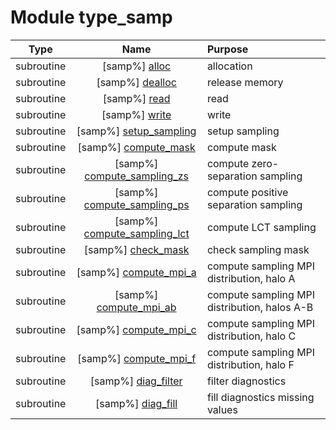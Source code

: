 # Module type_samp

| Type | Name | Purpose |
| :--: | :--: | :---------- |
| subroutine | [samp%] [alloc](https://github.com/benjaminmenetrier/bump-standalone/tree/master/src/type_samp.F90#L136) | allocation |
| subroutine | [samp%] [dealloc](https://github.com/benjaminmenetrier/bump-standalone/tree/master/src/type_samp.F90#L176) | release memory |
| subroutine | [samp%] [read](https://github.com/benjaminmenetrier/bump-standalone/tree/master/src/type_samp.F90#L230) | read |
| subroutine | [samp%] [write](https://github.com/benjaminmenetrier/bump-standalone/tree/master/src/type_samp.F90#L481) | write |
| subroutine | [samp%] [setup_sampling](https://github.com/benjaminmenetrier/bump-standalone/tree/master/src/type_samp.F90#L690) | setup sampling |
| subroutine | [samp%] [compute_mask](https://github.com/benjaminmenetrier/bump-standalone/tree/master/src/type_samp.F90#L963) | compute mask |
| subroutine | [samp%] [compute_sampling_zs](https://github.com/benjaminmenetrier/bump-standalone/tree/master/src/type_samp.F90#L1088) | compute zero-separation sampling |
| subroutine | [samp%] [compute_sampling_ps](https://github.com/benjaminmenetrier/bump-standalone/tree/master/src/type_samp.F90#L1230) | compute positive separation sampling |
| subroutine | [samp%] [compute_sampling_lct](https://github.com/benjaminmenetrier/bump-standalone/tree/master/src/type_samp.F90#L1361) | compute LCT sampling |
| subroutine | [samp%] [check_mask](https://github.com/benjaminmenetrier/bump-standalone/tree/master/src/type_samp.F90#L1436) | check sampling mask |
| subroutine | [samp%] [compute_mpi_a](https://github.com/benjaminmenetrier/bump-standalone/tree/master/src/type_samp.F90#L1511) | compute sampling MPI distribution, halo A |
| subroutine | [samp%] [compute_mpi_ab](https://github.com/benjaminmenetrier/bump-standalone/tree/master/src/type_samp.F90#L1579) | compute sampling MPI distribution, halos A-B |
| subroutine | [samp%] [compute_mpi_c](https://github.com/benjaminmenetrier/bump-standalone/tree/master/src/type_samp.F90#L1747) | compute sampling MPI distribution, halo C |
| subroutine | [samp%] [compute_mpi_f](https://github.com/benjaminmenetrier/bump-standalone/tree/master/src/type_samp.F90#L1927) | compute sampling MPI distribution, halo F |
| subroutine | [samp%] [diag_filter](https://github.com/benjaminmenetrier/bump-standalone/tree/master/src/type_samp.F90#L2001) | filter diagnostics |
| subroutine | [samp%] [diag_fill](https://github.com/benjaminmenetrier/bump-standalone/tree/master/src/type_samp.F90#L2141) | fill diagnostics missing values |
